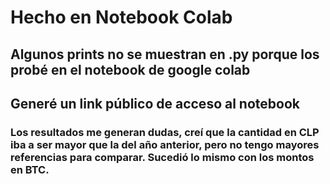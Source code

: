 # Hecho en Notebook Colab
## Algunos prints no se muestran en .py porque los probé en el notebook de google colab
## Generé un link público de acceso al notebook

### Los resultados me generan dudas, creí que la cantidad en CLP iba a ser mayor que la del año anterior, pero no tengo mayores referencias para comparar. Sucedió lo mismo con los montos en BTC.